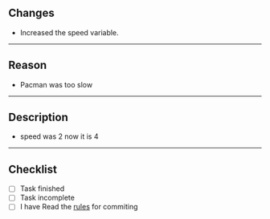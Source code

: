 ## Changes
- Increased the speed variable.
 
_______________________________________________
## Reason
- Pacman was too slow

_______________________________________________
## Description
- speed was 2 now it is 4

_______________________________________________
## Checklist

- [ ] Task finished
- [ ] Task incomplete
- [ ] I have Read the [rules](../Rules.md) for commiting
